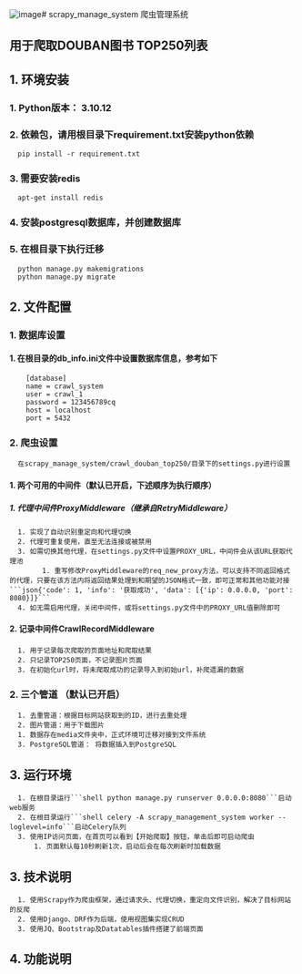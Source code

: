 ![image](https://github.com/Zebist/scrapy_manage_system/assets/31758228/94076116-98b0-4aa7-9aa7-829cb80eb6be)# scrapy_manage_system 爬虫管理系统
## 用于爬取DOUBAN图书 TOP250列表
## 1. 环境安装
### 1. Python版本： 3.10.12   
### 2. 依赖包，请用根目录下requirement.txt安装python依赖
      pip install -r requirement.txt
### 3. 需要安装redis
      apt-get install redis
       
### 4. 安装postgresql数据库，并创建数据库
### 5. 在根目录下执行迁移
      python manage.py makemigrations
      python manage.py migrate
## 2. 文件配置
### 1. 数据库设置
#### 1. 在根目录的db_info.ini文件中设置数据库信息，参考如下
        [database]
        name = crawl_system
        user = crawl_1
        password = 123456789cq
        host = localhost
        port = 5432
### 2. 爬虫设置
      在scrapy_manage_system/crawl_douban_top250/目录下的settings.py进行设置
#### 1. 两个可用的中间件（默认已开启，下述顺序为执行顺序）
##### 1.  代理中间件ProxyMiddleware（继承自RetryMiddleware）
      1. 实现了自动识别重定向和代理切换
      2. 代理可重复使用，直至无法连接或被禁用
      3. 如需切换其他代理，在settings.py文件中设置PROXY_URL，中间件会从该URL获取代理池
            1. 重写修改ProxyMiddleware的req_new_proxy方法，可以支持不同返回格式的代理，只要在该方法内将返回结果处理到和期望的JSON格式一致，即可正常和其他功能对接```json{'code': 1, 'info': '获取成功', 'data': [{'ip': 0.0.0.0, 'port': 8080}]}```
      4. 如无需启用代理，关闭中间件，或将settings.py文件中的PROXY_URL值删除即可
#### 2.  记录中间件CrawlRecordMiddleware
      1. 用于记录每次爬取的页面地址和爬取结果
      2. 只记录TOP250页面，不记录图片页面
      3. 在初始化url时，将未爬取成功的记录导入到初始url，补爬遗漏的数据
### 2. 三个管道 （默认已开启）
      1. 去重管道：根据目标网站获取到的ID，进行去重处理
      2. 图片管道：用于下载图片
      1. 数据存在media文件夹中，正式环境可迁移对接到文件系统
      3. PostgreSQL管道： 将数据插入到PostgreSQL
## 3. 运行环境
      1. 在根目录运行```shell python manage.py runserver 0.0.0.0:8080```启动web服务
      2. 在根目录运行```shell celery -A scrapy_management_system worker --loglevel=info```启动Celery队列
      3. 使用IP访问页面，在首页可以看到【开始爬取】按钮，单击后即可启动爬虫
          1. 页面默认每10秒刷新1次，启动后会在每次刷新时加载数据
## 3. 技术说明
      1. 使用Scrapy作为爬虫框架，通过请求头、代理切换，重定向文件识别，解决了目标网站的反爬
      2. 使用Django、DRF作为后端，使用视图集实现CRUD
      3. 使用JQ、Bootstrap及Datatables插件搭建了前端页面
## 4. 功能说明
      
        
       
